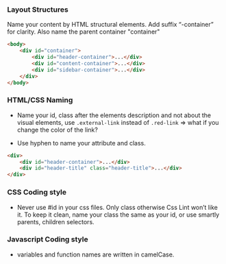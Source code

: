 ### Layout Structures
Name your content by HTML structural elements. Add suffix “-container” for clarity. Also name the parent container "container"
```html
<body>
    <div id="container">
        <div id="header-container">...</div>
        <div id="content-container">...</div>
        <div id="sidebar-container">...</div>
    </div>
</body>
```


### HTML/CSS Naming
* Name your id, class after the elements description and not about the visual elements, use `.external-link` instead of `.red-link` => what if you change the color of the link?

* Use hyphen to name your attribute and class.
```html
<div>
    <div id="header-container">...</div>
    <div id="header-title" class="header-title">...</div>
</div>
```


### CSS Coding style
* Never use #id in your css files. Only class otherwise Css Lint won’t like it. To keep it clean, name your class the same as your id, or use smartly parents, children selectors. 



### Javascript Coding style
* variables and function names are written in camelCase. 
